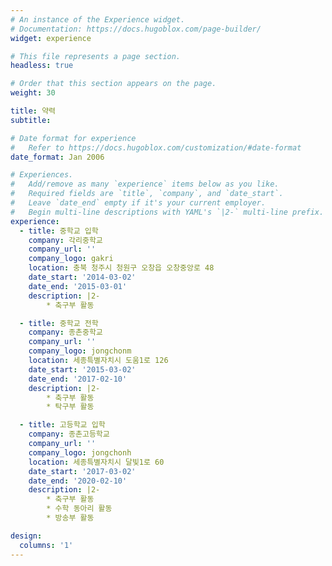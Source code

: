 ```yaml
---
# An instance of the Experience widget.
# Documentation: https://docs.hugoblox.com/page-builder/
widget: experience

# This file represents a page section.
headless: true

# Order that this section appears on the page.
weight: 30

title: 약력
subtitle:

# Date format for experience
#   Refer to https://docs.hugoblox.com/customization/#date-format
date_format: Jan 2006

# Experiences.
#   Add/remove as many `experience` items below as you like.
#   Required fields are `title`, `company`, and `date_start`.
#   Leave `date_end` empty if it's your current employer.
#   Begin multi-line descriptions with YAML's `|2-` multi-line prefix.
experience:
  - title: 중학교 입학
    company: 각리중학교
    company_url: ''
    company_logo: gakri
    location: 충북 청주시 청원구 오창읍 오창중앙로 48
    date_start: '2014-03-02'
    date_end: '2015-03-01'
    description: |2-
        * 축구부 활동

  - title: 중학교 전학
    company: 종촌중학교
    company_url: ''
    company_logo: jongchonm
    location: 세종특별자치시 도움1로 126
    date_start: '2015-03-02'
    date_end: '2017-02-10'
    description: |2-
        * 축구부 활동
        * 탁구부 활동

  - title: 고등학교 입학
    company: 종촌고등학교
    company_url: ''
    company_logo: jongchonh
    location: 세종특별자치시 달빛1로 60
    date_start: '2017-03-02'
    date_end: '2020-02-10'
    description: |2-
        * 축구부 활동
        * 수학 동아리 활동
        * 방송부 활동

design:
  columns: '1'
---
```

